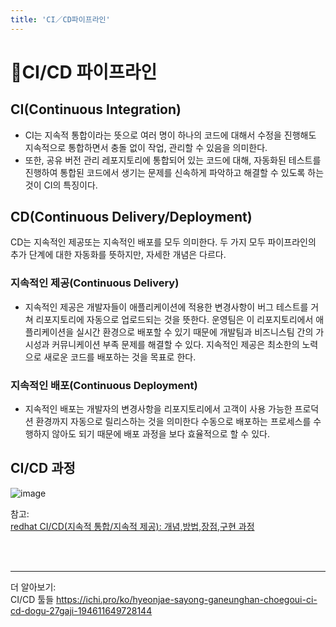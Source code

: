 ```yaml
---
title: 'CI／CD파이프라인'
---
```

# 🌠CI/CD 파이프라인

## CI(Continuous Integration)
- CI는 지속적 통합이라는 뜻으로 여러 명이 하나의 코드에 대해서 수정을 진행해도 지속적으로 통합하면서 충돌 없이 작업, 관리할 수 있음을 의미한다. 
- 또한, 공유 버전 관리 레포지토리에 통합되어 있는 코드에 대해, 자동화된 테스트를 진행하여 통합된 코드에서 생기는 문제를 신속하게 파악하고 해결할 수 있도록 하는 것이 CI의 특징이다.

## CD(Continuous Delivery/Deployment)
<p>CD는 지속적인 제공또는 지속적인 배포를 모두 의미한다. 두 가지 모두 파이프라인의 추가 단계에 대한 자동화를 뜻하지만, 자세한 개념은 다르다.</P>

### 지속적인 제공(Continuous Delivery)
- 지속적인 제공은 개발자들이 애플리케이션에 적용한 변경사항이 버그 테스트를 거쳐 리포지토리에 자동으로 업로드되는 것을 뜻한다. 운영팀은 이 리포지토리에서 애플리케이션을 실시간 환경으로 배포할 수 있기 때문에 개발팀과 비즈니스팀 간의 가시성과 커뮤니케이션 부족 문제를 해결할 수 있다. 지속적인 제공은 최소한의 노력으로 새로운 코드를 배포하는 것을 목표로 한다.  

### 지속적인 배포(Continuous Deployment)
- 지속적인 배포는 개발자의 변경사항을 리포지토리에서 고객이 사용 가능한 프로덕션 환경까지 자동으로 릴리스하는 것을 의미한다 수동으로 배포하는 프로세스를 수행하지 않아도 되기 때문에 배포 과정을 보다 효율적으로 할 수 있다. 

## CI/CD 과정

![image](https://github.com/rlaisqls/TIL/assets/81006587/fe3bdd7a-9dff-42ae-a980-4383300b8fd4)

참고:<br>
<a href="https://www.redhat.com/ko/topics/devops/what-is-ci-cd">redhat CI/CD(지속적 통합/지속적 제공): 개념,방법,장점,구현 과정</a>

<br>
<br>

---

더 알아보기:<br>
CI/CD 툴들 https://ichi.pro/ko/hyeonjae-sayong-ganeunghan-choegoui-ci-cd-dogu-27gaji-194611649728144